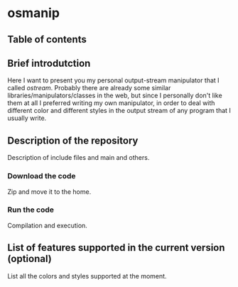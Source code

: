 # osmanip

## Table of contents

## Brief introdutction

Here I want to present you my personal output-stream manipulator that I called *ostream*. Probably there are already some similar libraries/manipulators/classes in the web, but since I personally don't like them at all I preferred writing my own manipulator, in order to deal with different color and different styles in the output stream of any program that I usually write.

## Description of the repository

Description of include files and main and others.

### Download the code

Zip and move it to the home.

### Run the code

Compilation and execution.

## List of features supported in the current version (optional)

List all the colors and styles supported at the moment.

